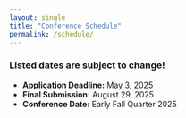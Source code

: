 ```yaml
---
layout: single
title: "Conference Schedule"
permalink: /schedule/
---
```


### Listed dates are subject to change!

- **Application Deadline:** May 3, 2025
- **Final Submission:** August 29, 2025
- **Conference Date:** Early Fall Quarter 2025
